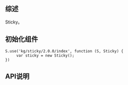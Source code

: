 ## 综述

Sticky。

## 初始化组件
		
    S.use('kg/sticky/2.0.0/index', function (S, Sticky) {
         var sticky = new Sticky();
    })

## API说明
